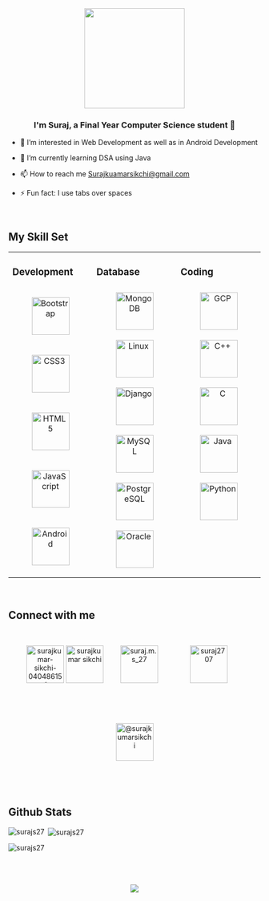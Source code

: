<div align="center">
<img src="https://rishavanand.github.io/static/images/greetings.gif" align="center" height="200" width="" />
</div>  
  

### <div align="center">I'm Suraj, a  Final Year Computer Science student 👨‍</div>  
  

- 👀 I’m interested in Web Development as well as in Android Development  
  

- 🌱 I’m currently learning DSA using Java   


- 📫 How to reach me Surajkuamarsikchi@gmail.com  
  

- ⚡ Fun fact: I use tabs over spaces  
  

<br/>  

## My Skill Set  
<table><tr><td valign="top" width="33%">



### Development  
<div align="center">  
<img style="margin: 20px" src="https://profilinator.rishav.dev/skills-assets/bootstrap-plain.svg" alt="Bootstrap" height="75" />  
<img style="margin: 20px" src="https://profilinator.rishav.dev/skills-assets/css3-original-wordmark.svg" alt="CSS3" height="75" />  
<img style="margin: 20px" src="https://profilinator.rishav.dev/skills-assets/html5-original-wordmark.svg" alt="HTML5" height="75" />  
<img style="margin: 20px" src="https://profilinator.rishav.dev/skills-assets/javascript-original.svg" alt="JavaScript" height="75" />  
<img style="margin: 20px" src="https://profilinator.rishav.dev/skills-assets/android-original-wordmark.svg" alt="Android" height="75" />  
</div>

</td><td valign="top" width="33%">





### Database  
<div align="center">  
<img style="margin: 10px" src="https://profilinator.rishav.dev/skills-assets/mongodb-original-wordmark.svg" alt="MongoDB" height="75" />  
<img style="margin: 10px" src="https://profilinator.rishav.dev/skills-assets/linux-original.svg" alt="Linux" height="75" />  
<img style="margin: 10px" src="https://profilinator.rishav.dev/skills-assets/django-original.svg" alt="Django" height="75" />  
<img style="margin: 10px" src="https://profilinator.rishav.dev/skills-assets/mysql-original-wordmark.svg" alt="MySQL" height="75" />  
<img style="margin: 10px" src="https://profilinator.rishav.dev/skills-assets/postgresql-original-wordmark.svg" alt="PostgreSQL" height="75" />  
<img style="margin: 10px" src="https://profilinator.rishav.dev/skills-assets/oracle-original.svg" alt="Oracle" height="75" />  
</div>

</td><td valign="top" width="33%">





### Coding   
<div align="center">  
<img style="margin: 10px" src="https://profilinator.rishav.dev/skills-assets/google_cloud-icon.svg" alt="GCP" height="75" />  
<img style="margin: 10px" src="https://profilinator.rishav.dev/skills-assets/cplusplus-original.svg" alt="C++" height="75" />  
<img style="margin: 10px" src="https://profilinator.rishav.dev/skills-assets/c-original.svg" alt="C" height="75" />  
<img style="margin: 10px" src="https://profilinator.rishav.dev/skills-assets/java-original-wordmark.svg" alt="Java" height="75" />  
<img style="margin: 10px" src="https://profilinator.rishav.dev/skills-assets/python-original.svg" alt="Python" height="75" />  
</div>

</td></tr></table>  

<br/>  


## Connect with me  
<div align="center">

<a href="https://linkedin.com/in/surajkumar-sikchi-040486154" target="blank"><img style="margin-bottom: 50px;"  src="https://raw.githubusercontent.com/rahuldkjain/github-profile-readme-generator/master/src/images/icons/Social/linked-in-alt.svg" alt="surajkumar-sikchi-040486154" height="75" width="75" /></a>
<a href="https://fb.com/surajkumar sikchi" target="blank"><img style="margin-bottom: 5px;"  src="https://raw.githubusercontent.com/rahuldkjain/github-profile-readme-generator/master/src/images/icons/Social/facebook.svg" alt="surajkumar sikchi" height="75" width="75" /></a>
<a href="https://instagram.com/suraj.m.s_27" target="blank"><img style="margin: 30px" src="https://raw.githubusercontent.com/rahuldkjain/github-profile-readme-generator/master/src/images/icons/Social/instagram.svg" alt="suraj.m.s_27" height="75" width="75" /></a>
<a href="https://www.codechef.com/users/suraj2707" target="blank"><img style="margin: 30px"  src="https://cdn.jsdelivr.net/npm/simple-icons@3.1.0/icons/codechef.svg" alt="suraj2707" height="75" width="75" /></a>
<a href="https://www.hackerrank.com/@surajkumarsikchi" target="blank"><img style="margin: 30px"  src="https://raw.githubusercontent.com/rahuldkjain/github-profile-readme-generator/master/src/images/icons/Social/hackerrank.svg" alt="@surajkumarsikchi" height="75" width="75" /></a>
</div>

<br/>  


## Github Stats  
<p><img align="left" src="https://github-readme-stats.vercel.app/api/top-langs?username=surajs27&show_icons=true&locale=en&layout=compact" alt="surajs27" /></p>

<p>&nbsp;<img align="center" src="https://github-readme-stats.vercel.app/api?username=surajs27&show_icons=true&locale=en" alt="surajs27" /></p>

<p><img align="center" src="https://github-readme-streak-stats.herokuapp.com/?user=surajs27&" alt="surajs27" /></p>
<br/>  



<br/>  

  

<br/>  

<div align="center">
<img src="https://komarev.com/ghpvc/?username=SurajS27&&style=flat-square" align="center" />
</div>  
  

<br/>  


<br />
